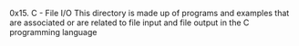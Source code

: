 0x15. C - File I/O
This directory is made up  of programs and examples that are associated or are related to file input and file output in the C programming language
